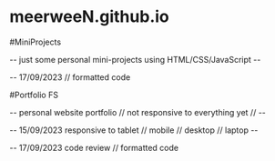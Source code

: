 # meerweeN.github.io

#MiniProjects

-- just some personal mini-projects using HTML/CSS/JavaScript --

-- 17/09/2023 // formatted code


#Portfolio FS 

-- personal website portfolio // not responsive to everything yet // --

-- 15/09/2023 responsive to tablet // mobile // desktop // laptop --

-- 17/09/2023 code review // formatted code
